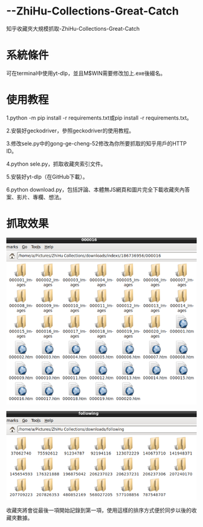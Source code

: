 # --ZhiHu-Collections-Great-Catch
知乎收藏夾大規模抓取-ZhiHu-Collections-Great-Catch

# 系統條件

可在terminal中使用yt-dlp，並且M$WIN需要修改加上.exe後綴名。

# 使用教程

1.python -m pip install -r requirements.txt或pip install -r requirements.txt。

2.安裝好geckodriver，參照geckodriver的使用教程。

3.修改sele.py中的gong-ge-cheng-52修改為你所要抓取的知乎用戶的HTTP ID。

4.python sele.py，抓取收藏夾索引文件。

5.安裝好yt-dlp（在GitHub下載）。

6.python download.py，包括評論、本體無JS網頁和圖片完全下載收藏夾內答案、影片、專欄、想法。

# 抓取效果

![effect_1.png](effect_1.png)

![effect_2.png](effect_2.png)

收藏夾將會從最後一項開始記錄到第一項，使用這樣的排序方式便於同步以後的收藏夾數據。
